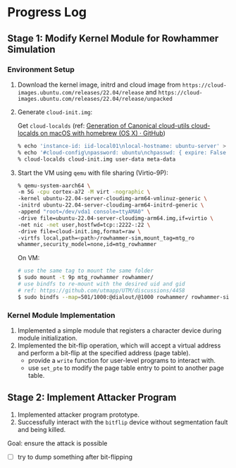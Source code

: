 # Progress Log

## Stage 1: Modify Kernel Module for Rowhammer Simulation

### Environment Setup

1. Download the kernel image, initrd and cloud image from `https://cloud-images.ubuntu.com/releases/22.04/release` and `https://cloud-images.ubuntu.com/releases/22.04/release/unpacked`

2. Generate `cloud-init.img`:
   
   Get `cloud-localds` (ref: [Generation of Canonical cloud-utils cloud-localds on macOS with homebrew (OS X) · GitHub](https://gist.github.com/coughingmouse/ab76deae36cf411e96f8010250c55d58))
   
   ```bash
   % echo 'instance-id: iid-local01\nlocal-hostname: ubuntu-server' > meta-data
   % echo '#cloud-config\npassword: ubuntu\nchpasswd: { expire: False }\nssh_pwauth: True' > user-data
   % cloud-localds cloud-init.img user-data meta-data
   ```

3. Start the VM using `qemu` with file sharing (Virtio-9P):
   
   ```bash
   % qemu-system-aarch64 \
   -m 5G -cpu cortex-a72 -M virt -nographic \
   -kernel ubuntu-22.04-server-cloudimg-arm64-vmlinuz-generic \
   -initrd ubuntu-22.04-server-cloudimg-arm64-initrd-generic \
   -append "root=/dev/vda1 console=ttyAMA0" \
   -drive file=ubuntu-22.04-server-cloudimg-arm64.img,if=virtio \
   -net nic -net user,hostfwd=tcp::2222-:22 \
   -drive file=cloud-init.img,format=raw \
   -virtfs local,path=<path>/rowhammer-sim,mount_tag=mtg_ro
   whammer,security_model=none,id=mtg_rowhammer
   ```
   
   On VM:
   
   ```bash
   # use the same tag to mount the same folder
   $ sudo mount -t 9p mtg_rowhammer rowhammer/
   # use bindfs to re-mount with the desired uid and gid
   # ref: https://github.com/utmapp/UTM/discussions/4458
   $ sudo bindfs --map=501/1000:@dialout/@1000 rowhammer/ rowhammer-sim/
   ```

### Kernel Module Implementation

1. Implemented a simple module that registers a character device during module initialization.
2. Implemented the bit-flip operation, which will accept a virtual address and perform a bit-flip at the specified address (page table).
   - provide a `write` function for user-level programs to interact with.
   - use `set_pte` to modify the page table entry to point to another page table.

## Stage 2: Implement Attacker Program

1. Implemented attacker program prototype.
2. Successfully interact with the `bitflip` device without segmentation fault and being killed.

Goal: ensure the attack is possible
- [ ] try to dump something after bit-flipping

